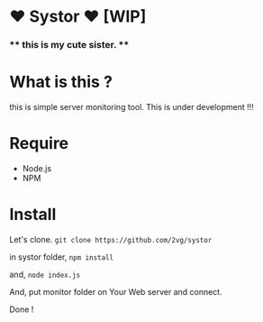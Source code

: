 # ♥ Systor ♥ [WIP]
### ** this is my cute sister. **

# What is this ?
this is simple server monitoring tool.
This is under development !!!

# Require
- Node.js
- NPM

# Install
Let's clone.
`git clone https://github.com/2vg/systor`

in systor folder, 
`npm install`

and,
`node index.js`

And, put monitor folder on Your Web server and connect.

Done !